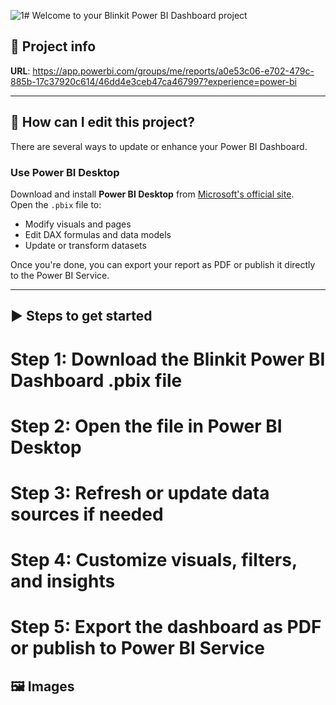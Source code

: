 ![1](https://github.com/user-attachments/assets/46672caf-e700-4bdd-82e3-b06746663384)# Welcome to your Blinkit Power BI Dashboard project

## 📁 Project info

**URL**: https://app.powerbi.com/groups/me/reports/a0e53c06-e702-479c-885b-17c37920c614/46dd4e3ceb47ca467997?experience=power-bi

---

## 🔧 How can I edit this project?

There are several ways to update or enhance your Power BI Dashboard.

### Use Power BI Desktop

Download and install **Power BI Desktop** from [Microsoft's official site](https://powerbi.microsoft.com/desktop/).  
Open the `.pbix` file to:

- Modify visuals and pages
- Edit DAX formulas and data models
- Update or transform datasets

Once you're done, you can export your report as PDF or publish it directly to the Power BI Service.

---

## ▶️ Steps to get started

# Step 1: Download the Blinkit Power BI Dashboard .pbix file

# Step 2: Open the file in Power BI Desktop

# Step 3: Refresh or update data sources if needed

# Step 4: Customize visuals, filters, and insights

# Step 5: Export the dashboard as PDF or publish to Power BI Service


## 🖼️ Images




